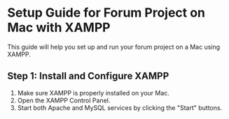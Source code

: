 # Setup Guide for Forum Project on Mac with XAMPP

This guide will help you set up and run your forum project on a Mac using XAMPP.

## Step 1: Install and Configure XAMPP

1. Make sure XAMPP is properly installed on your Mac.
2. Open the XAMPP Control Panel.
3. Start both Apache and MySQL services by clicking the "Start" buttons.

